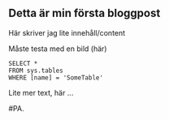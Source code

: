 ## Detta är min första bloggpost

Här skriver jag lite innehåll/content

Måste testa med en bild (här)

 ```tsql
 SELECT *
 FROM sys.tables
 WHERE [name] = 'SomeTable'
 ```


Lite mer text, här ...


#PA.
